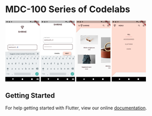 # 
# MDC-100 Series of Codelabs

<img src="/images/Screenshot_1569069076.png" width="108" height="192" />
<img src="/images/Screenshot_1569069087.png" width="108" height="192" />
<img src="/images/Screenshot_1569069091.png" width="108" height="192" />
<img src="/images/Screenshot_1569069094.png" width="108" height="192" />




## Getting Started

For help getting started with Flutter, view our online
[documentation](https://flutter.io/).
